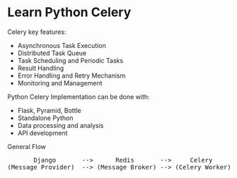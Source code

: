 # Learn Python Celery


Celery key features:
- Asynchronous Task Execution
- Distributed Task Queue
- Task Scheduling and Periodic Tasks
- Result Handling
- Error Handling and Retry Mechanism
- Monitoring and Management

Python Celery Implementation can be done with:
- Flask, Pyramid, Bottle
- Standalone Python
- Data processing and analysis
- API development


General Flow
<pre>
       Django       -->      Redis       -->     Celery      -->       DB
(Message Provider)  --> (Message Broker) --> (Celery Worker) --> (Result Backend)
</pre>